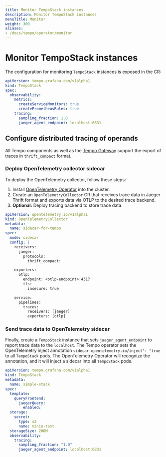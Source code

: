 ```yaml
---
title: Monitor TempoStack instances
description: Monitor TempoStack instances
menuTitle: Monitor
weight: 300
aliases:
- /docs/tempo/operator/monitor
---
```


# Monitor TempoStack instances

The configuration for monitoring `TempoStack` instances is exposed in the CR:

```yaml
apiVersion: tempo.grafana.com/v1alpha1
kind: TempoStack
spec:
  observability:
    metrics:
      createServiceMonitors: true
      createPrometheusRules: true
    tracing:
      sampling_fraction: 1.0
      jaeger_agent_endpoint: localhost:6831
```

## Configure distributed tracing of operands

All Tempo components as well as the [Tempo Gateway](https://github.com/observatorium/api) support the export of traces in `thrift_compact` format.

### Deploy OpenTelemetry collector sidecar

To deploy the OpenTelemetry collector, follow these steps:
1. Install [OpenTelemetry Operator](https://opentelemetry.io/docs/k8s-operator/#getting-started) into the cluster.
2. Create an `OpenTelemetryCollector` CR that receives trace data in Jaeger Thrift format and exports data via OTLP to the desired trace backend.
3. **Optional:** Deploy tracing backend to store trace data.

```yaml
apiVersion: opentelemetry.io/v1alpha1
kind: OpenTelemetryCollector
metadata:
  name: sidecar-for-tempo
spec:
  mode: sidecar
  config: |
    receivers:
      jaeger:
        protocols:
          thrift_compact:

    exporters:
      otlp:
        endpoint: <otlp-endpoint>:4317
        tls:
          insecure: true

    service:
      pipelines:
        traces:
          receivers: [jaeger]
          exporters: [otlp]
```

### Send trace data to OpenTelemetry sidecar

Finally, create a `TempoStack` instance that sets `jaeger_agent_endpoint` to report trace data to the `localhost`. 
The Tempo operator sets the OpenTelemetry inject annotation `sidecar.opentelemetry.io/inject": "true` to all `TempoStack` pods.
The OpenTelemetry Operator will recognize the annotation, and it will inject a sidecar into all `TempoStack` pods.

```yaml
apiVersion: tempo.grafana.com/v1alpha1
kind: TempoStack
metadata:
  name: simple-stack
spec:
  template:
    queryFrontend:
      jaegerQuery:
        enabled:
  storage:
    secret:
      type: s3
      name: minio-test
  storageSize: 200M
  observability:
    tracing:
      sampling_fraction: "1.0"
      jaeger_agent_endpoint: localhost:6831
```
